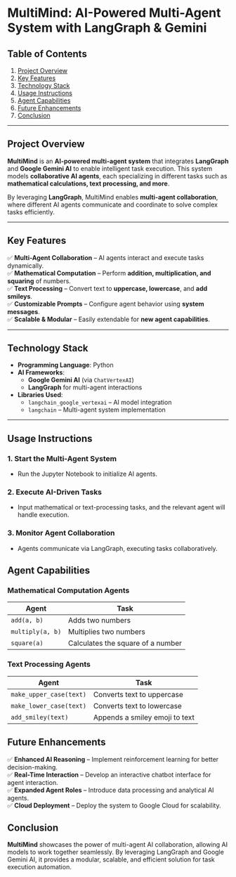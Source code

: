 # MultiMind: AI-Powered Multi-Agent System with LangGraph & Gemini  

## Table of Contents  
1. [Project Overview](#project-overview)  
2. [Key Features](#key-features)  
3. [Technology Stack](#technology-stack)   
4. [Usage Instructions](#usage-instructions)  
5. [Agent Capabilities](#agent-capabilities)  
6. [Future Enhancements](#future-enhancements)  
7. [Conclusion](#conclusion)  

---

## Project Overview  
**MultiMind** is an **AI-powered multi-agent system** that integrates **LangGraph** and **Google Gemini AI** to enable intelligent task execution. This system models **collaborative AI agents**, each specializing in different tasks such as **mathematical calculations, text processing, and more**.  

By leveraging **LangGraph**, MultiMind enables **multi-agent collaboration**, where different AI agents communicate and coordinate to solve complex tasks efficiently.  

---

## Key Features  
✅ **Multi-Agent Collaboration** – AI agents interact and execute tasks dynamically.  
✅ **Mathematical Computation** – Perform **addition, multiplication, and squaring** of numbers.  
✅ **Text Processing** – Convert text to **uppercase, lowercase**, and **add smileys**.  
✅ **Customizable Prompts** – Configure agent behavior using **system messages**.  
✅ **Scalable & Modular** – Easily extendable for **new agent capabilities**.  

---

## Technology Stack  
- **Programming Language**: Python  
- **AI Frameworks**:  
  - **Google Gemini AI** (via `ChatVertexAI`)  
  - **LangGraph** for multi-agent interactions  
- **Libraries Used**:  
  - `langchain_google_vertexai` – AI model integration  
  - `langchain` – Multi-agent system implementation  

---

## Usage Instructions

### 1. Start the Multi-Agent System
- Run the Jupyter Notebook to initialize AI agents.

### 2. Execute AI-Driven Tasks
- Input mathematical or text-processing tasks, and the relevant agent will handle execution.

### 3. Monitor Agent Collaboration
- Agents communicate via LangGraph, executing tasks collaboratively.

## Agent Capabilities

### Mathematical Computation Agents
| Agent       | Task                          |
|------------|------------------------------|
| `add(a, b)` | Adds two numbers             |
| `multiply(a, b)` | Multiplies two numbers     |
| `square(a)` | Calculates the square of a number |

### Text Processing Agents
| Agent       | Task                          |
|------------|------------------------------|
| `make_upper_case(text)` | Converts text to uppercase |
| `make_lower_case(text)` | Converts text to lowercase |
| `add_smiley(text)` | Appends a smiley emoji to text |

## Future Enhancements
✅ **Enhanced AI Reasoning** – Implement reinforcement learning for better decision-making.  
✅ **Real-Time Interaction** – Develop an interactive chatbot interface for agent interaction.  
✅ **Expanded Agent Roles** – Introduce data processing and analytical AI agents.  
✅ **Cloud Deployment** – Deploy the system to Google Cloud for scalability.  

## Conclusion
**MultiMind** showcases the power of multi-agent AI collaboration, allowing AI models to work together seamlessly. By leveraging LangGraph and Google Gemini AI, it provides a modular, scalable, and efficient solution for task execution automation.

